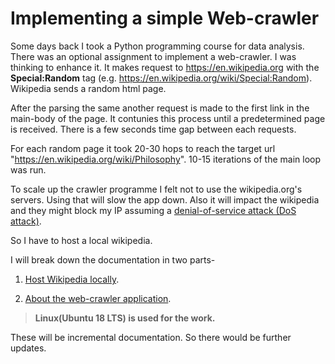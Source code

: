 Implementing a simple Web-crawler
=================================

Some days back I took a Python programming course for data analysis. There was an optional assignment to implement a web-crawler.
I was thinking to enhance it. It makes request to https://en.wikipedia.org with the **Special:Random** tag (e.g. https://en.wikipedia.org/wiki/Special:Random). Wikipedia sends a random html page.

After the parsing the same another request is made to the first link in the main-body of the page. It contunies this process until a predetermined page is received. There is a few seconds time gap between each requests.

For each random page it took 20-30 hops to reach the target url "https://en.wikipedia.org/wiki/Philosophy". 10-15 iterations of the main loop was run.

To scale up the crawler programme I felt not to use the wikipedia.org's servers. Using that will slow the app down. Also it will impact the wikipedia and they might block my IP assuming a [denial-of-service attack (DoS attack)](https://en.wikipedia.org/wiki/Denial-of-service_attack "Wikipedia article").

So I have to host a local wikipedia.

I will break down the documentation in two parts-
1. [Host Wikipedia locally](https://github.com/nirmalya123/web_crawler/blob/master/documentation/Host_wikipedia.md "Host Wikipedia locally").

2. [About the web-crawler application](web_crawler_implementation.md "Web-crawler application").

>**Linux(Ubuntu 18 LTS) is used for the work.**

These will be incremental documentation. So there would be further updates.